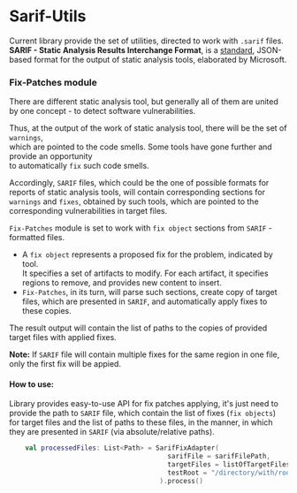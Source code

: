 # Sarif-Utils

Current library provide the set of utilities, directed to work with
`.sarif` files.\
**SARIF - Static Analysis Results Interchange Format**, is a [standard](https://sarifweb.azurewebsites.net/),
JSON-based format for the output of static analysis tools, elaborated by Microsoft.

### Fix-Patches module

There are different static analysis tool, but generally all of them
are united by one concept - to detect software vulnerabilities.

Thus, at the output of the work of static analysis tool, there will be the set of `warnings`,\
which are pointed to the code smells. Some tools have gone further and provide an opportunity\
to automatically `fix` such code smells.

Accordingly, `SARIF` files, which could be the one of possible formats for reports of static analysis tools,
will contain corresponding sections for `warnings` and `fixes`, obtained by such tools, 
which are pointed to the corresponding vulnerabilities in target files.

`Fix-Patches` module is set to work with `fix object` sections from `SARIF` - formatted files.

* A `fix object` represents a proposed fix for the problem, indicated by tool.\
It specifies a set of artifacts to modify. For each artifact, it specifies regions to remove, and provides new content to insert.
* `Fix-Patches`, in its turn, will parse such sections, create copy of target files, which are presented in `SARIF`,
and automatically apply fixes to these copies.

The result output will contain the list of paths to the copies of provided target files with applied fixes. 

**Note:** If `SARIF` file will contain multiple fixes for the same region in one file, only the first fix will be appied.

#### How to use:

Library provides easy-to-use API for fix patches applying, it's just need to provide
the path to `SARIF` file, which contain the list of fixes (`fix objects`) for target files and the list of paths to these files,
in the manner, in which they are presented in `SARIF` (via absolute/relative paths).

```kotlin
    val processedFiles: List<Path> = SarifFixAdapter(
                                        sarifFile = sarifFilePath,
                                        targetFiles = listOfTargetFilesPaths,
                                        testRoot = "/directory/with/root/save.toml".toPath()
                                      ).process()
```
